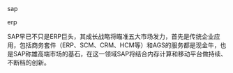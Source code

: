 sap


erp

SAP早已不只是ERP巨头，其成长战略将瞄准五大市场发力，首先是传统企业应用，包括商务套件（ERP、SCM、CRM、HCM等）和AGS的服务都是现金牛，也是SAP称雄高端市场的基石，在这一领域SAP将结合内存计算和移动平台做持续、不断档的创新。

